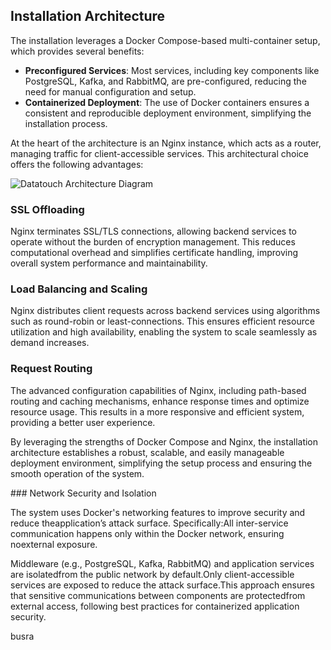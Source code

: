 ## Installation Architecture

The installation leverages a Docker Compose-based multi-container setup, which provides several benefits:

- **Preconfigured Services**: Most services, including key components like PostgreSQL, Kafka, and RabbitMQ, are pre-configured, reducing the need for manual configuration and setup.
- **Containerized Deployment**: The use of Docker containers ensures a consistent and reproducible deployment environment, simplifying the installation process.

At the heart of the architecture is an Nginx instance, which acts as a router, managing traffic for client-accessible services. This architectural choice offers the following advantages:

![Datatouch Architecture Diagram](https://kafeinproduct.blob.core.windows.net/mkdocs/images/datatouchdiagram.png)

### SSL Offloading

Nginx terminates SSL/TLS connections, allowing backend services to operate without the burden of encryption management. This reduces computational overhead and simplifies certificate handling, improving overall system performance and maintainability.

### Load Balancing and Scaling

Nginx distributes client requests across backend services using algorithms such as round-robin or least-connections. This ensures efficient resource utilization and high availability, enabling the system to scale seamlessly as demand increases.

### Request Routing

The advanced configuration capabilities of Nginx, including path-based routing and caching mechanisms, enhance response times and optimize resource usage. This results in a more responsive and efficient system, providing a better user experience.

By leveraging the strengths of Docker Compose and Nginx, the installation architecture establishes a robust, scalable, and easily manageable deployment environment, simplifying the setup process and ensuring the smooth operation of the system.

### Network Security and Isolation

The system uses Docker's networking features to improve security and reduce theapplication’s attack surface. Specifically:All inter-service communication happens only within the Docker network, ensuring noexternal exposure.

Middleware (e.g., PostgreSQL, Kafka, RabbitMQ) and application services are isolatedfrom the public network by default.Only client-accessible services are exposed to reduce the attack surface.This approach ensures that sensitive communications between components are protectedfrom external access, following best practices for containerized application security.

busra